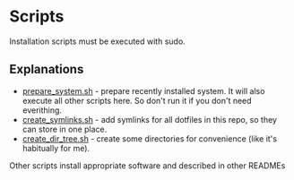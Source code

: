 # Scripts

Installation scripts must be executed with sudo.

## Explanations

- [prepare_system.sh](prepare_system.sh) - prepare recently installed system. It will also execute all other scripts here. So don't run it if you don't need everithing.
- [create_symlinks.sh](create_symlinks.sh) - add symlinks for all dotfiles in this repo, so they can store in one place.
- [create_dir_tree.sh](create_dir_tree.sh) - create some directories for convenience (like it's habitually for me).

Other scripts install appropriate software and described in other READMEs

